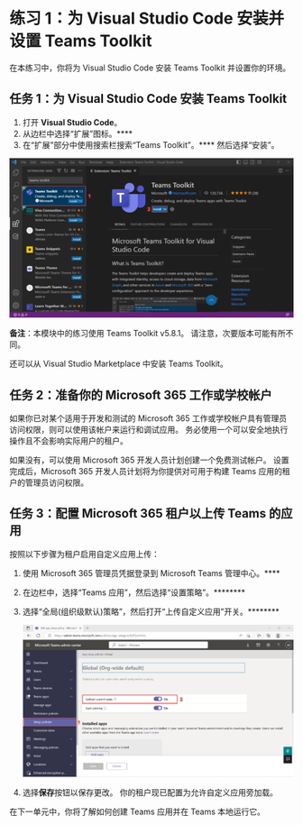 # 练习 1：为 Visual Studio Code 安装并设置 Teams Toolkit

在本练习中，你将为 Visual Studio Code 安装 Teams Toolkit 并设置你的环境。

## 任务 1：为 Visual Studio Code 安装 Teams Toolkit

1. 打开 **Visual Studio Code**。
2. 从边栏中选择“扩展”图标。****
3. 在“扩展”部分中使用搜索栏搜索“Teams Toolkit”。**** 然后选择“安装”。

![在 Visual Studio Code 上安装 Teams Toolkit 的屏幕截图。](../../media/teams-toolkit-install.png)

**备注**：本模块中的练习使用 Teams Toolkit v5.8.1。 请注意，次要版本可能有所不同。

还可以从 Visual Studio Marketplace 中安装 Teams Toolkit。[](https://marketplace.visualstudio.com/items?itemName=TeamsDevApp.ms-teams-vscode-extension)

## 任务 2：准备你的 Microsoft 365 工作或学校帐户

如果你已对某个适用于开发和测试的 Microsoft 365 工作或学校帐户具有管理员访问权限，则可以使用该帐户来运行和调试应用。 务必使用一个可以安全地执行操作且不会影响实际用户的租户。

如果没有，可以使用 Microsoft 365 开发人员计划创建一个免费测试帐户。[](https://aka.ms/m365developers)  设置完成后，Microsoft 365 开发人员计划将为你提供对可用于构建 Teams 应用的租户的管理员访问权限。

## 任务 3：配置 Microsoft 365 租户以上传 Teams 的应用

按照以下步骤为租户启用自定义应用上传：

1. 使用 Microsoft 365 管理员凭据登录到 Microsoft Teams 管理中心。[](https://admin.teams.microsoft.com)****

2. 在边栏中，选择“Teams 应用”，然后选择“设置策略”。********

3. 选择“全局(组织级默认)策略”，然后打开“上传自定义应用”开关。********

   ![配置自定义应用上传的屏幕截图。](../../media/configure-upload-apps.png)

4. 选择**保存**按钮以保存更改。 你的租户现已配置为允许自定义应用旁加载。

在下一单元中，你将了解如何创建 Teams 应用并在 Teams 本地运行它。

